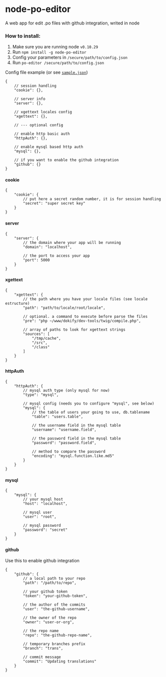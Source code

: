 node-po-editor
==============

A web app for edit .po files with github integration, writed in node

### How to install:
1. Make sure you are running node `v0.10.29`
2. Run `npm install -g node-po-editor`
4. Config your parameters in `/secure/path/to/config.json`
5. Run `po-editor /secure/path/to/config.json`


Config file example (or see [`sample.json`](https://github.com/joserobleda/node-po-editor/blob/master/neasy-sample.json))

````
{
    // session handling
    "cookie": {},
    
    // server info
    "server": {},
    
    // xgettext locales config
    "xgettext": {},
    
    // --- optional config
    
    // enable http basic auth
    "httpAuth": {},
    
    // enable mysql based http auth
    "mysql": {},

    // if you want to enable the github integration
    "github": {}
}
````



#### cookie
````
{
    "cookie": {
        // put here a secret random number, it is for session handling
        "secret": "super secret key"
    }
}
````


#### server
````
{
    "server": {
        // the domain where your app will be running
        "domain": "localhost",
        
        // the port to access your app
        "port": 5000
    }
}
````

#### xgettext
````
{
    "xgettext": {
        // the path where you have your locale files (see locale estructure)
        "path": "path/to/locale/root/locale",
        
        // optional. a command to execute before parse the files
        "pre": "php ~/www/dokify/dev-tools/twig/compile.php",
        
        // array of paths to look for xgettext strings
        "sources": [
            "/tmp/cache",
            "/src",
            "/class"
        ]
    }
}
````


#### httpAuth
````
{
    "httpAuth": {
        // mysql auth type (only mysql for now)
        "type": "mysql",
        
        // mysql config (needs you to configure "mysql", see below)
        "mysql": {
            // the table of users your going to use, db.tablename
            "table": "users.table",
            
            // the username field in the mysql table
            "username": "username.field",
            
            // the password field in the mysql table
            "password": "password.field",
            
            // method to compare the password
            "encoding": "mysql.function.like.md5"
        }
    }
}
````

#### mysql
````
{
    "mysql": {
        // your mysql host
        "host": "localhost",
        
        // mysql user 
        "user": "root",
        
        // mysql password
        "password": "secret"
    }
}
````

#### github

Use this to enable github integration

````
{
    "github": {
        // a local path to your repo
        "path": "/path/to/repo",
        
        // your github token
        "token": "your-github-token",
        
        // the author of the commits
        "user": "the-github-username",
        
        // the owner of the repo
        "owner": "user-or-org",
        
        // the repo name
        "repo": "the-github-repo-name",
        
        // temporary branches prefix
        "branch": "trans",
        
        // commit message
        "commit": "Updating translations"
    }
}
````
